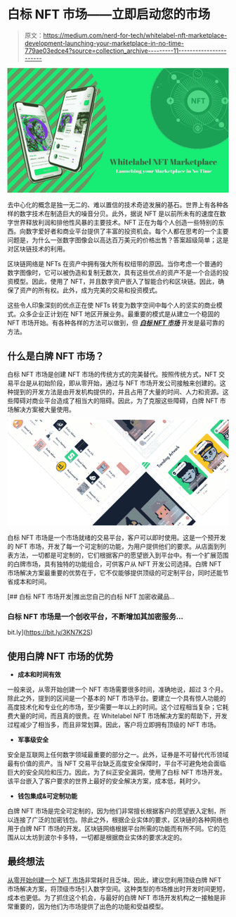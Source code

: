 # 白标 NFT 市场——立即启动您的市场

> 原文：<https://medium.com/nerd-for-tech/whitelabel-nft-marketplace-development-launching-your-marketplace-in-no-time-779ae03edce4?source=collection_archive---------11----------------------->

![](img/4dab61533334e58173e166057bbd981f.png)

去中心化的概念是独一无二的、难以置信的技术奇迹发展的基石。世界上有各种各样的数字技术在制造巨大的噪音分贝。此外，据说 NFT 是以前所未有的速度在数字世界释放利润和排他性风暴的主要技术。NFT 正在为每个人创造一些特别的东西。向数字爱好者和商业平台提供了丰富的投资机会。每个人都在思考的一个主要问题是，为什么一张数字图像会以高达百万美元的价格出售？答案超级简单；这是对区块链技术的利用。

区块链网络是 NFTs 在资产中拥有强大所有权纽带的原因。当你考虑一个普通的数字图像时，它可以被伪造和复制无数次，具有这些优点的资产不是一个合适的投资模型。因此，使用了 NFT，并且数字资产嵌入了智能合约和区块链。因此，确保了资产的所有权。此外，成为完美的交易和投资模式。

这些令人印象深刻的优点正在使 NFTs 转变为数字空间中每个人的坚实的商业模式。众多企业正计划在 NFT 地区开展业务。最重要的模式是从建立一个稳固的 NFT 市场开始。有各种各样的方法可以做到，但 [***白标 NFT 市场***](https://bit.ly/3KN7K2S) 开发是最可靠的方法。

## **什么是白牌 NFT 市场？**

白标 NFT 市场是创建 NFT 市场的传统方式的完美替代。按照传统方式，NFT 交易平台是从初始阶段，即从零开始，通过与 NFT 市场开发公司接触来创建的。这种提到的开发方法是由开发机构提供的，并且占用了大量的时间、人力和资源。这些障碍对商业平台造成了相当大的阻碍。因此，为了克服这些障碍，白牌 NFT 市场解决方案被大量使用。

![](img/eb891a4e038dec4ec5e24899b4070af4.png)

白标 NFT 市场是一个市场就绪的交易平台，客户可以即时使用。这是一个预开发的 NFT 市场，开发了每一个可定制的功能，为用户提供他们的要求。从店面到列表方法，一切都是可定制的，它们根据客户的愿望嵌入到平台中。有一个扩展范围的白牌市场，具有独特的功能组合，可供客户从 NFT 开发公司选择。白牌 NFT 市场解决方案最重要的优势在于，它不仅能够提供顶级的可定制平台，同时还能节省成本和时间。

[](https://bit.ly/3KN7K2S) [## 白标 NFT 市场开发|推出您自己的白标 NFT 加密收藏品…

### 白标 NFT 市场是一个创收平台，不断增加其加密服务…

bit.ly](https://bit.ly/3KN7K2S) 

## **使用白牌 NFT 市场的优势**

*   **成本和时间有效**

一般来说，从零开始创建一个 NFT 市场需要很多时间，准确地说，超过 3 个月。除此之外，提到的区间是一个基本的 NFT 市场平台。要建立一个具有惊人功能的高度技术化和专业化的市场，至少需要一年以上的时间。这个过程相当复杂；它耗费大量的时间，而且真的很贵。在 Whitelabel NFT 市场解决方案的帮助下，开发过程减少了相当多，而且非常划算。因此，客户将立即拥有顶级的 NFT 市场。

*   **军事级安全**

安全是互联网上任何数字领域最重要的部分之一。此外，证券是不可替代代币领域最有价值的资产。当 NFT 交易平台缺乏高度安全保障时，平台不可避免地会面临巨大的安全风险和压力。因此，为了纠正安全漏洞，使用了白标 NFT 市场开发。该平台嵌入了客户要求的世界上最好的安全解决方案，成本低，耗时少。

*   **钱包集成&可定制功能**

白牌 NFT 市场是完全可定制的，因为他们非常擅长根据客户的愿望嵌入定制，所以连接了广泛的加密钱包。除此之外，根据企业实体的要求，区块链的各种网络也用于白牌 NFT 市场的开发。区块链网络根据平台所需的功能而有所不同。它的范围从以太坊到波尔卡多特，一切都是根据商业实体的要求决定的。

## **最终想法**

[从零开始创建一个 NFT 市场](https://bit.ly/3kFj06I)非常耗时且乏味。因此，建议您利用顶级白牌 NFT 市场解决方案，将顶级市场引入数字空间。这种类型的市场推出时开发时间更短，成本也更低。为了抓住这个机会，与最好的白牌 NFT 市场开发机构之一接触是非常重要的，因为他们为市场提供了出色的功能和受益模型。